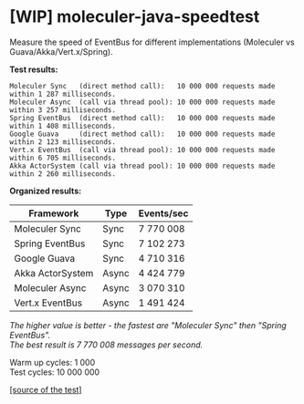 # [WIP] moleculer-java-speedtest
Measure the speed of EventBus for different implementations (Moleculer vs Guava/Akka/Vert.x/Spring).  

**Test results:**
```
Moleculer Sync   (direct method call):   10 000 000 requests made within 1 287 milliseconds.  
Moleculer Async  (call via thread pool): 10 000 000 requests made within 3 257 milliseconds.  
Spring EventBus  (direct method call):   10 000 000 requests made within 1 408 milliseconds.  
Google Guava     (direct method call):   10 000 000 requests made within 2 123 milliseconds.  
Vert.x EventBus  (call via thread pool): 10 000 000 requests made within 6 705 milliseconds.  
Akka ActorSystem (call via thread pool): 10 000 000 requests made within 2 260 milliseconds.  
```
**Organized results:**

| Framework        | Type  | Events/sec |
| ---------------- | ----- | ---------- |
| Moleculer Sync   | Sync  | 7 770 008  |
| Spring EventBus  | Sync  | 7 102 273  |
| Google Guava     | Sync  | 4 710 316  |
| Akka ActorSystem | Async | 4 424 779  |
| Moleculer Async  | Async | 3 070 310  |
| Vert.x EventBus  | Async | 1 491 424  |

*The higher value is better - the fastest are "Moleculer Sync" then "Spring EventBus".  
The best result is 7 770 008 messages per second.*

Warm up cycles: 1 000  
Test cycles:    10 000 000

[[source of the test]](https://github.com/moleculer-java/moleculer-java-speedtest/blob/master/src/test/java/services/moleculer/speedtest/SpeedTest.java)
